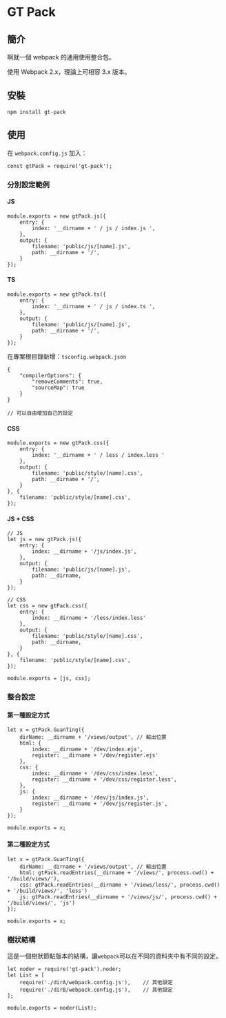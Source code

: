 GT Pack
======

簡介
-----

啊就一個 webpack 的通用使用整合包。

使用 Webpack 2.x，理論上可相容 3.x 版本。

安裝
-----

    npm install gt-pack

使用
-----

在 `webpack.config.js` 加入：

    const gtPack = require('gt-pack');

### 分別設定範例 ###

#### JS #### 

    module.exports = new gtPack.js({
        entry: {
            index: '__dirname + ' / js / index.js ',
        },
        output: {
            filename: 'public/js/[name].js',
            path: __dirname + '/',
        }
    });

#### TS ####

    module.exports = new gtPack.ts({
        entry: {
            index: '__dirname + ' / js / index.ts ',
        },
        output: {
            filename: 'public/js/[name].js',
            path: __dirname + '/',
        }
    });

在專案根目錄新增：`tsconfig.webpack.json`

    {
        "compilerOptions": {
            "removeComments": true,
            "sourceMap": true
        }
    }

    // 可以自由增加自己的設定

#### CSS #### 

    module.exports = new gtPack.css({
        entry: {
            index: '__dirname + ' / less / index.less '
        },
        output: {
            filename: 'public/style/[name].css',
            path: __dirname + '/',
        }
    }, {
        filename: 'public/style/[name].css',
    });

#### JS + CSS #### 

    // JS
    let js = new gtPack.js({
        entry: {
            index: __dirname + '/js/index.js',
        },
        output: {
            filename: 'public/js/[name].js',
            path: __dirname,
        }
    });

    // CSS
    let css = new gtPack.css({
        entry: {
            index: __dirname + '/less/index.less'
        },
        output: {
            filename: 'public/style/[name].css',
            path: __dirname,
        }
    }, {
        filename: 'public/style/[name].css',
    });

    module.exports = [js, css];
    
    
### 整合設定 ### 

#### 第一種設定方式 ####

    let x = gtPack.GuanTing({
        dirName: __dirname + '/views/output', // 輸出位置
        html: {
            index: __dirname + '/dev/index.ejs',
            register: __dirname + '/dev/register.ejs'
        },
        css: {
            index: __dirname + '/dev/css/index.less',
            register: __dirname + '/dev/css/register.less',
        },
        js: {
            index: __dirname + '/dev/js/index.js',
            register: __dirname + '/dev/js/register.js',
        }
    });

    module.exports = x;

#### 第二種設定方式 ####

    let x = gtPack.GuanTing({
        dirName: __dirname + '/views/output', // 輸出位置
        html: gtPack.readEntries(__dirname + '/views/', process.cwd() + '/build/views/'),
        css: gtPack.readEntries(__dirname + '/views/less/', process.cwd() + '/build/views/', 'less')
        js: gtPack.readEntries(__dirname + '/views/js/', process.cwd() + '/build/views/', 'js')
    });

    module.exports = x;
    
### 樹狀結構 ### 

這是一個樹狀節點版本的結構，讓`webpack`可以在不同的資料夾中有不同的設定。

    let noder = require('gt-pack').noder;
    let List = [
        require('./dirA/webpack.config.js'),    // 其他設定
        require('./dirB/webpack.config.js'),    // 其他設定
    ];
    
    module.exports = noder(List);


